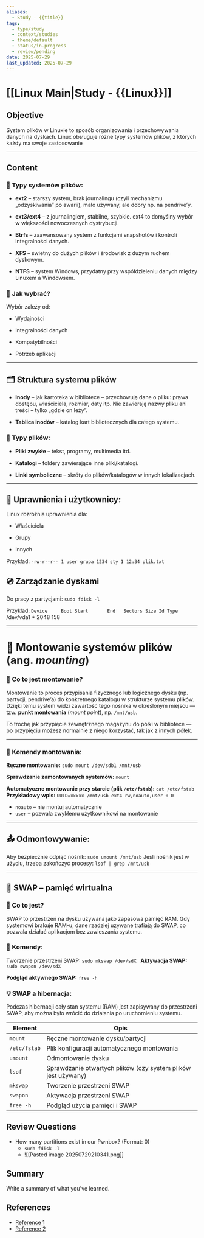 ```yaml
---
aliases:
  - Study - {{title}}
tags:
  - type/study
  - context/studies
  - theme/default
  - status/in-progress
  - review/pending
date: 2025-07-29
last_updated: 2025-07-29
---
```


# [[Linux Main|Study - {{Linux}}]] 

## Objective
System plików w Linuxie to sposób organizowania i przechowywania danych na dyskach. Linux obsługuje różne typy systemów plików, z których każdy ma swoje zastosowanie

---
## Content
### 📁 Typy systemów plików:

- **ext2** – starszy system, brak journalingu (czyli mechanizmu „odzyskiwania” po awarii), mało używany, ale dobry np. na pendrive’y.
    
- **ext3/ext4** – z journalingiem, stabilne, szybkie. ext4 to domyślny wybór w większości nowoczesnych dystrybucji.
    
- **Btrfs** – zaawansowany system z funkcjami snapshotów i kontroli integralności danych.
    
- **XFS** – świetny do dużych plików i środowisk z dużym ruchem dyskowym.
    
- **NTFS** – system Windows, przydatny przy współdzieleniu danych między Linuxem a Windowsem.
    

### 🔎 Jak wybrać?

Wybór zależy od:

- Wydajności
    
- Integralności danych
    
- Kompatybilności
    
- Potrzeb aplikacji

---
## 🗂 Struktura systemu plików

- **Inody** – jak kartoteka w bibliotece – przechowują dane o pliku: prawa dostępu, właściciela, rozmiar, daty itp. Nie zawierają nazwy pliku ani treści – tylko „gdzie on leży”.
    
- **Tablica inodów** – katalog kart bibliotecznych dla całego systemu.
    

### 📄 Typy plików:

- **Pliki zwykłe** – tekst, programy, multimedia itd.
    
- **Katalogi** – foldery zawierające inne pliki/katalogi.
    
- **Linki symboliczne** – skróty do plików/katalogów w innych lokalizacjach.

---
## 🔐 Uprawnienia i użytkownicy:

Linux rozróżnia uprawnienia dla:

- Właściciela
    
- Grupy
    
- Innych
    

Przykład: `-rw-r--r-- 1 user grupa 1234 sty 1 12:34 plik.txt`

## 💿 Zarządzanie dyskami

Do pracy z partycjami: `sudo fdisk -l`

Przykład: `Device     Boot Start       End   Sectors Size Id Type
`/dev/vda1  *    2048 158`
`

---

# 📌 Montowanie systemów plików (ang. _mounting_)

### 🔗 Co to jest montowanie?

Montowanie to proces przypisania fizycznego lub logicznego dysku (np. partycji, pendrive’a) do konkretnego katalogu w strukturze systemu plików. Dzięki temu system widzi zawartość tego nośnika w określonym miejscu — tzw. **punkt montowania** (_mount point_), np. `/mnt/usb`.

To trochę jak przypięcie zewnętrznego magazynu do półki w bibliotece — po przypięciu możesz normalnie z niego korzystać, tak jak z innych półek.

---
### 🔧 Komendy montowania:

**Ręczne montowanie:**
`sudo mount /dev/sdb1 /mnt/usb`

**Sprawdzanie zamontowanych systemów:**
`mount`

**Automatyczne montowanie przy starcie (plik `/etc/fstab`):**
`cat /etc/fstab
`
**Przykładowy wpis:**
`UUID=xxxxx /mnt/usb ext4 rw,noauto,user 0 0`

- `noauto` – nie montuj automatycznie
- `user` – pozwala zwykłemu użytkownikowi na montowanie

---

## 📤 Odmontowywanie:

Aby bezpiecznie odpiąć nośnik:
`sudo umount /mnt/usb`
Jeśli nośnik jest w użyciu, trzeba zakończyć procesy:
`lsof | grep /mnt/usb`

---

## 🧠 **SWAP – pamięć wirtualna**
### 📌 Co to jest?

SWAP to przestrzeń na dysku używana jako zapasowa pamięć RAM. Gdy systemowi brakuje RAM-u, dane rzadziej używane trafiają do SWAP, co pozwala działać aplikacjom bez zawieszania systemu.

### 🔧 Komendy:
Tworzenie przestrzeni SWAP:
`sudo mkswap /dev/sdX
`
**Aktywacja SWAP:**
`sudo swapon /dev/sdX`

**Podgląd aktywnego SWAP:**
`free -h
`
### 💡 SWAP a hibernacja:

Podczas hibernacji cały stan systemu (RAM) jest zapisywany do przestrzeni SWAP, aby można było wrócić do działania po uruchomieniu systemu.

|Element|Opis|
|---|---|
|`mount`|Ręczne montowanie dysku/partycji|
|`/etc/fstab`|Plik konfiguracji automatycznego montowania|
|`umount`|Odmontowanie dysku|
|`lsof`|Sprawdzanie otwartych plików (czy system plików jest używany)|
|`mkswap`|Tworzenie przestrzeni SWAP|
|`swapon`|Aktywacja przestrzeni SWAP|
|`free -h`|Podgląd użycia pamięci i SWAP|

## Review Questions
- How many partitions exist in our Pwnbox? (Format: 0)
	- `sudo fdisk -l`
	- ![[Pasted image 20250729210341.png]]


## Summary
Write a summary of what you've learned.

## References
- [Reference 1](link)
- [Reference 2](link)